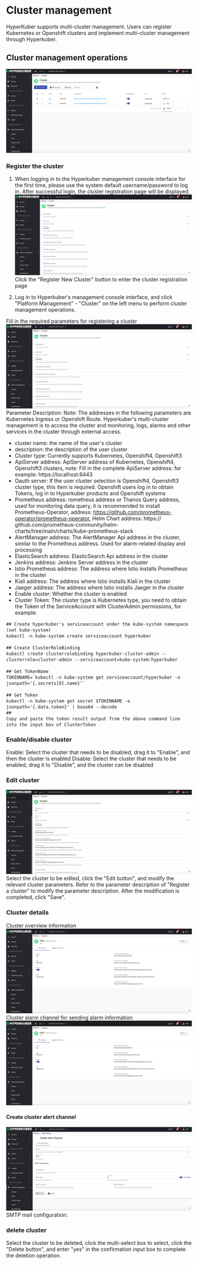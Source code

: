 # Cluster management

HyperKuber supports multi-cluster management. Users can register Kubernetes or Openshift clusters and implement multi-cluster management through Hyperkuber.

## Cluster management operations
![Minion](../../../assets/images/platform/cluster-operation-en.jpg)
### Register the cluster
1. When logging in to the Hyperkuber management console interface for the first time, please use the system default username/password to log in. After successful login, the cluster registration page will be displayed.
![Minion](../../../assets/images/platform/cluster-create1-en.jpg)
Click the "Register New Cluster" button to enter the cluster registration page

2. Log in to Hyperkuber's management console interface, and click "Platform Management" - "Cluster" on the left menu to perform cluster management operations.

Fill in the required parameters for registering a cluster
![Minion](../../../assets/images/platform/cluster-create1-en.jpg)
Parameter Description:
Note: The addresses in the following parameters are Kubernetes Ingress or Openshift Route. Hyperkuber's multi-cluster management is to access the cluster and monitoring, logs, alarms and other services in the cluster through external access.
* cluster name: the name of the user's cluster
* description: the description of the user cluster
* Cluster type: Currently supports Kubernetes, Openshift4, Openshift3
* ApiServer address: ApiServer address of Kubernetes, Openshift4, Openshift3 clusters, note: Fill in the complete ApiServer address: for example: https://localhost:6443
* Oauth server: If the user cluster selection is Openshift4, Openshift3 cluster type, this item is required. Openshift users log in to obtain Tokens, log in to Hyperkuber products and Openshift systems
* Prometheus address: rometheus address or Thanos Query address, used for monitoring data query, it is recommended to install Prometheus-Operator, address: https://github.com/prometheus-operator/prometheus-operator, Helm Chart address: https:// github.com/prometheus-community/helm-charts/tree/main/charts/kube-prometheus-stack
* AlertManager address: The AlertManager Api address in the cluster, similar to the Prometheus address. Used for alarm-related display and processing
* ElasticSearch address: ElasticSearch Api address in the cluster
* Jenkins address: Jenkins Server address in the cluster
* Istio Prometheus address: The address where Istio installs Prometheus in the cluster
* Kiali address: The address where Istio installs Kiali in the cluster
* Jaeger address: The address where Istio installs Jaeger in the cluster
* Enable cluster: Whether the cluster is enabled
* Cluster Token: The cluster type is Kubernetes type, you need to obtain the Token of the ServiceAccount with ClusterAdmin permissions, for example:
````
## Create hyperkuber's serviceaccount under the kube-system namespace (not kube-system)
kubectl -n kube-system create serviceaccount hyperkuber

## Create ClusterRoleBinding
kubectl create clusterrolebinding hyperkuber-cluster-admin --clusterrole=cluster-admin --serviceaccount=kube-system:hyperkuber

## Get TokenName
TOKENNAME=`kubectl -n kube-system get serviceaccount/hyperkuber -o jsonpath='{.secrets[0].name}'`

## Get Token
kubectl -n kube-system get secret $TOKENNAME -o jsonpath='{.data.token}' | base64 --decode
##
Copy and paste the token result output from the above command line into the input box of ClusterToken
````

### Enable/disable cluster

Enable: Select the cluster that needs to be disabled, drag it to "Enable", and then the cluster is enabled
Disable: Select the cluster that needs to be enabled, drag it to "Disable", and the cluster can be disabled
### Edit cluster

![Minion](../../../assets/images/platform/cluster-edit-en.jpg)
Select the cluster to be edited, click the "Edit button", and modify the relevant cluster parameters. Refer to the parameter description of "Register a cluster" to modify the parameter description. After the modification is completed, click "Save".

### Cluster details
Cluster overview information
![Minion](../../../assets/images/platform/cluster-info1-en.jpg)
Cluster alarm channel for sending alarm information
![Minion](../../../assets/images/platform/cluster-info1-en.jpg)
#### Create cluster alert channel
![Minion](../../../assets/images/platform/cluster-alert-create-en.jpg)
SMTP mail configuration:


### delete cluster

Select the cluster to be deleted, click the multi-select box to select, click the "Delete button", and enter "yes" in the confirmation input box to complete the deletion operation.